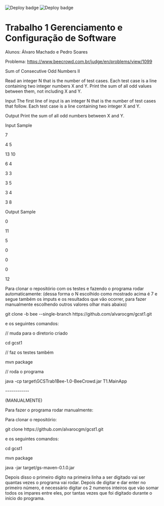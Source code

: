![Deploy badge](https://github.com/alvarocgm/gcst1/actions/workflows/codeql.yml/badge.svg)
![Deploy badge](https://github.com/alvarocgm/gcst1/actions/workflows/maven.yml/badge.svg)

# Trabalho 1 Gerenciamento e Configuração de Software
Alunos: Álvaro Machado e Pedro Soares

Problema: https://www.beecrowd.com.br/judge/en/problems/view/1099

Sum of Consecutive Odd Numbers II


Read an integer N that is the number of test cases. Each test case is a line containing two integer numbers X and Y. Print the sum of all odd values between them, not including X and Y.

Input
The first line of input is an integer N that is the number of test cases that follow. Each test case is a line containing two integer X and Y.

Output
Print the sum of all odd numbers between X and Y.

<p>Input Sample	
<p>7
<p>4 5
<p>13 10
<p>6 4
<p>3 3
<p>3 5
<p>3 4
<p>3 8
<p>Output Sample
<p>0
<p>11
<p>5
<p>0
<p>0
<p>0
<p>12
  
Para clonar o repositório com os testes e fazendo o programa rodar automaticamente: (dessa forma o N escolhido como mostrado acima é 7 e segue também os imputs e os resultados que vão ocorrer, para fazer manualmente escolhendo outros valores olhar mais abaixo)
<p>git clone -b bee --single-branch https://github.com/alvarocgm/gcst1.git
 <p> e os seguintes comandos:
   <p>// muda para o diretorio criado
  <p>cd gcst1
 
// faz os testes também
<p>mvn package
  
// roda o programa
<p>java -cp target\GCSTrab1Bee-1.0-BeeCrowd.jar T1.MainApp
  
<p>
  ------------
 <p> (MANUALMENTE)
<p>Para fazer o programa rodar manualmente:
<p>Para clonar o repositório:
<p>git clone https://github.com/alvarocgm/gcst1.git
 <p> e os seguintes comandos:
  <p>cd gcst1
<p>mvn package
<p>java -jar target/gs-maven-0.1.0.jar
<p> Depois disso o primeiro digito na primeira linha a ser digitado vai ser quantas vezes o programa vai rodar.
  Depois de digitar e dar enter no primeiro número, é necessário digitar os 2 numeros inteiros que vão somar todos os impares entre eles, por tantas vezes que foi digitado durante o início do programa.
